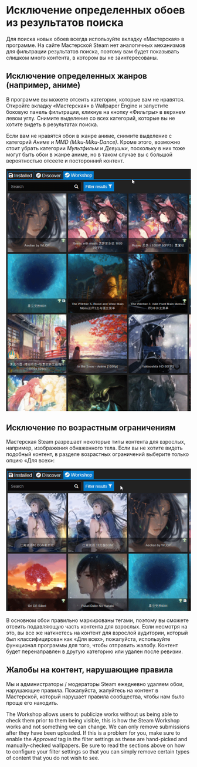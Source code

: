 # Исключение определенных обоев из результатов поиска

Для поиска новых обоев всегда используйте вкладку «Мастерская» в программе. На сайте Мастерской Steam нет аналогичных механизмов для фильтрации результатов поиска, поэтому вам будет показывать слишком много контента, в котором вы не заинтересованы.

## Исключение определенных жанров (например, аниме)

В программе вы можете отсеить категории, которые вам не нравятся. Откройте вкладку «Мастерская» в Wallpaper Engine и запустите боковую панель фильтрации, кликнув на кнопку «Фильтры» в верхнем левом углу. Снимите выделение со всех категорий, которые вы не хотите видеть в результатах поиска.

Если вам не нравятся обои в жанре аниме, снимите выделение с категорий *Аниме* и *MMD (Miku-Miku-Dance)*. Кроме этого, возможно стоит убрать категории *Мультфильм* и *Девушки*, поскольку в них тоже могут быть обои в жанре аниме, но в таком случае вы с большой вероятностью отсеете и посторонний контент.

![Deselect all categories you do not like in the filter sidebar](./categories.gif)

## Исключение по возрастным ограничениям

Мастерская Steam разрешает некоторые типы контента для взрослых, например, изображения обнаженного тела. Если вы не хотите видеть подобный контент, в разделе возрастных ограничений выберите только опцию «Для всех»:

![Deslect the "Mature" and "Questionable" age rating in the filter sidebar](./ageratings.gif)

В основном обои правильно маркированы тегами, поэтому вы сможете отсеить подавляющую часть контента для взрослых. Если несмотря на это, вы все же наткнетесь на контент для взрослой аудитории, который был классифицирован как «Для всех», пожалуйста, используйте функционал программы для того, чтобы отправить жалобу. Контент будет перенаправлен в другую категорию или удален после ревизии.

## Жалобы на контент, нарушающие правила

Мы и администраторы / модераторы Steam ежедневно удаляем обои, нарушающие правила. Пожалуйста, жалуйтесь на контент в Мастерской, который нарушает правила сообщества, чтобы нам было проще его находить.

The Workshop allows users to publicize works without us being able to check them prior to them being visible, this is how the Steam Workshop works and not something we can change. We can only remove submissions after they have been uploaded. If this is a problem for you, make sure to enable the *Approved* tag in the filter settings as these are hand-picked and manually-checked wallpapers. Be sure to read the sections above on how to configure your filter settings so that you can simply remove certain types of content that you do not wish to see.